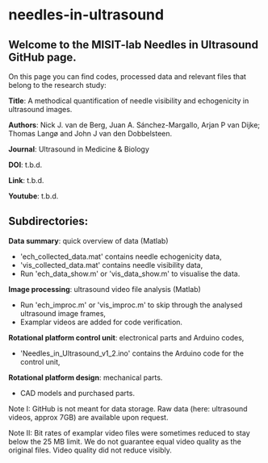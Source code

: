 # needles-in-ultrasound
## Welcome to the MISIT-lab Needles in Ultrasound GitHub page.
On this page you can find codes, processed data and relevant files that belong to the research study:

**Title**: A methodical quantification of needle visibility and echogenicity in ultrasound images.

**Authors**: Nick J. van de Berg, Juan A. Sánchez-Margallo, Arjan P van Dijke; Thomas Langø and John J van den Dobbelsteen.

**Journal**: Ultrasound in Medicine & Biology

**DOI**: t.b.d.

**Link**: t.b.d.

**Youtube**: t.b.d.

## Subdirectories:
**Data summary**: quick overview of data (Matlab)
- 'ech_collected_data.mat' contains needle echogenicity data,
- 'vis_collected_data.mat' contains needle visibility data,
- Run 'ech_data_show.m' or 'vis_data_show.m' to visualise the data.

**Image processing**: ultrasound video file analysis (Matlab)
- Run 'ech_improc.m' or 'vis_improc.m' to skip through the analysed ultrasound image frames,
- Examplar videos are added for code verification.

**Rotational platform control unit**: electronical parts and Arduino codes,
- 'Needles_in_Ultrasound_v1_2.ino' contains the Arduino code for the control unit,

**Rotational platform design**: mechanical parts.
- CAD models and purchased parts.


Note I: GitHub is not meant for data storage. Raw data (here: ultrasound videos, approx 7GB) are available upon request.

Note II: Bit rates of examplar video files were sometimes reduced to stay below the 25 MB limit. We do not guarantee equal video quality as the original files. Video quality did not reduce visibly.
